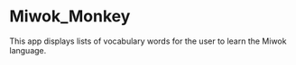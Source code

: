 # Miwok_Monkey

This app displays lists of vocabulary words for the user to learn the Miwok language. 
